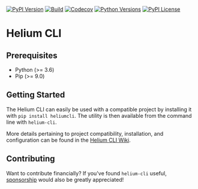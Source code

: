 [![PyPI Version](https://badge.fury.io/py/heliumcli.svg)](https://badge.fury.io/py/heliumcli)
[![Build](https://github.com/heliumedu/heliumcli/actions/workflows/build.yml/badge.svg)](https://github.com/heliumedu/heliumcli/actions/workflows/build.yml)
[![Codecov](https://codecov.io/gh/HeliumEdu/heliumcli/branch/main/graph/badge.svg)](https://codecov.io/gh/HeliumEdu/heliumcli)
[![Python Versions](https://img.shields.io/pypi/pyversions/heliumcli.svg)](https://pypi.org/project/heliumcli/)
[![PyPI License](https://img.shields.io/pypi/l/heliumcli.svg)](https://pypi.org/project/heliumcli/)

# Helium CLI

## Prerequisites

- Python (>= 3.6)
- Pip (>= 9.0)

## Getting Started

The Helium CLI can easily be used with a compatible project by installing it with `pip install heliumcli`. The utility
is then available from the command line with `helium-cli`.

More details pertaining to project compatibility, installation, and configuration can be found in the [Helium CLI Wiki](https://github.com/HeliumEdu/heliumcli/wiki).

## Contributing

Want to contribute financially? If you've found `helium-cli` useful, [sponsorship](https://github.com/sponsors/alexdlaird) would
also be greatly appreciated!
